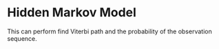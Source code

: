 # Hidden Markov Model

This can perform find Viterbi path and the probability of the observation sequence.
